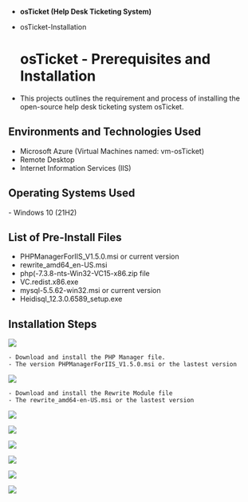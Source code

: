 - <b>osTicket (Help Desk Ticketing System)</b>
- osTicket-Installation

  <h1>osTicket - Prerequisites and Installation</h1>
 - This projects outlines the requirement and process of installing the open-source help desk ticketing system osTicket.<br />


<h2>Environments and Technologies Used</h2>

- Microsoft Azure (Virtual Machines named: vm-osTicket)
- Remote Desktop
- Internet Information Services (IIS)

<h2>Operating Systems Used </h2>
- Windows 10</b> (21H2)

<h2>List of Pre-Install Files</h2>

- PHPManagerForIIS_V1.5.0.msi or current version
- rewrite_amd64_en-US.msi
- php(-7.3.8-nts-Win32-VC15-x86.zip file
- VC.redist.x86.exe
- mysql-5.5.62-win32.msi or current version
- Heidisql_12.3.0.6589_setup.exe
 


<h2>Installation Steps</h2>


<p>
<img src="https://i.imgur.com/WDvuXdL.png"
</p>
<p>
  
    - Download and install the PHP Manager file.
    - The version PHPManagerForIIS_V1.5.0.msi or the lastest version

<p>
<img src="https://i.imgur.com/iFfu2qW.png"
</p>
<p>
  
    - Download and install the Rewrite Module file
    - The rewrite_amd64-en-US.msi or the lastest version

<p>
<img src="https://i.imgur.com/V1D7lSk.png"
<p>

<p>
<img src="https://i.imgur.com/K5W0JGl.png"
<p>



<p>
<img src="https://i.imgur.com/URAmZwl.png"
<p>


<p>
<img src="https://i.imgur.com/bZFDVjS.png"
<p>

<p>
<img src="https://i.imgur.com/SEW5VbT.png"
<p>

<p>
<img src="https://i.imgur.com/IoGCHUs.png"
</p>
